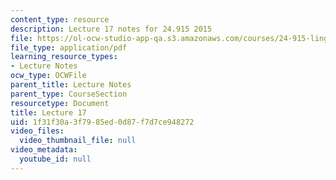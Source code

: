 ```yaml
---
content_type: resource
description: Lecture 17 notes for 24.915 2015
file: https://ol-ocw-studio-app-qa.s3.amazonaws.com/courses/24-915-linguistic-phonetics-fall-2015/1f31f30a3f7985ed0d87f7d7ce948272_MIT24_915F15_lec17.pdf
file_type: application/pdf
learning_resource_types:
- Lecture Notes
ocw_type: OCWFile
parent_title: Lecture Notes
parent_type: CourseSection
resourcetype: Document
title: Lecture 17
uid: 1f31f30a-3f79-85ed-0d87-f7d7ce948272
video_files:
  video_thumbnail_file: null
video_metadata:
  youtube_id: null
---
```

